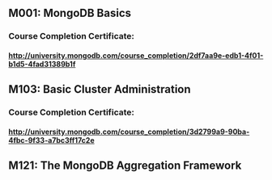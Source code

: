 ## M001: MongoDB Basics
### Course Completion Certificate:
#### http://university.mongodb.com/course_completion/2df7aa9e-edb1-4f01-b1d5-4fad31389b1f
## M103: Basic Cluster Administration 
### Course Completion Certificate:
#### http://university.mongodb.com/course_completion/3d2799a9-90ba-4fbc-9f33-a7bc3ff17c2e

## M121: The MongoDB Aggregation Framework
